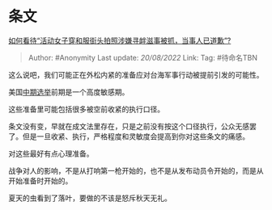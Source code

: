 # 条文
[如何看待“活动女子穿和服街头拍照涉嫌寻衅滋事被抓，当事人已道歉”?](https://www.zhihu.com/question/548548839/answer/2632788537)

> Author: #Anonymity 
> Last update: *20/08/2022* 
> Link:
> Tag: #待命名TBN 

这么说吧，我们可能正在外松内紧的准备应对台海军事行动被提前引发的可能性。

美国[中期选举](https://www.zhihu.com/search?q=%E4%B8%AD%E6%9C%9F%E9%80%89%E4%B8%BE&search_source=Entity&hybrid_search_source=Entity&hybrid_search_extra=%7B%22sourceType%22%3A%22answer%22%2C%22sourceId%22%3A2632788537%7D)前期是一个高度敏感期。

这些准备里可能包括很多被空前收紧的执行口径。

条文没有变，早就在成文法里存在，只是之前没有按这个口径执行，公众无感罢了。但是一旦收紧、执行，严格程度和灵敏度会提高到你对这些条文的痛感。

对这些最好有点心理准备。

战争对人的影响，不是从打响第一枪开始的，也不是从发布动员令开始的，而是从开始准备时开始的。

夏天的虫看到了落叶，要做的不该是怒斥秋天无礼。

  
